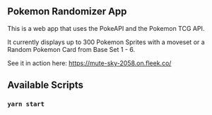 ## Pokemon Randomizer App

This is a web app that uses the PokeAPI and the Pokemon TCG API.

It currently displays up to 300 Pokemon Sprites with a moveset or a Random Pokemon Card from Base Set 1 - 6.

See it in action here: https://mute-sky-2058.on.fleek.co/

## Available Scripts

### `yarn start`


